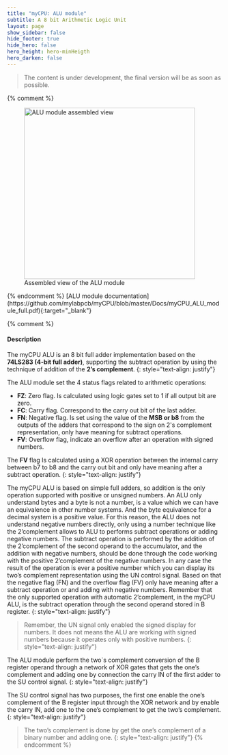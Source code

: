 ```yaml
---
title: "myCPU: ALU module"
subtitle: A 8 bit Arithmetic Logic Unit
layout: page
show_sidebar: false
hide_footer: true
hide_hero: false
hero_height: hero-minHeigth
hero_darken: false
---
```

> The content is under development, the final version will be as soon as possible.

{% comment %}
<figure class="center">
    <img src="{{ site.baseurl }}/img/mycpu/modules/alu/alu_assembled_min.png" alt="ALU module assembled view" title="Assembled view of the ALU module" width="400px">
    <figcaption>Assembled view of the ALU module</figcaption>
</figure>
{% endcomment %}
[ALU module documentation](https://github.com/mylabpcb/myCPU/blob/master/Docs/myCPU_ALU_module_full.pdf){:target="_blank"}

{% comment %}
#### Description
The myCPU ALU is an 8 bit full adder implementation based on the **74LS283 (4-bit full adder)**, supporting the subtract operation by using the technique of addition of the **2’s complement**.
{: style="text-align: justify"}

The ALU module set the 4 status flags related to arithmetic operations:
+	**FZ**: Zero flag. 
Is calculated using logic gates set to 1 if all output bit are zero.
+	**FC**: Carry flag. 
Correspond to the carry out bit of the last adder.
+	**FN**: Negative flag.
Is set using the value of the **MSB or b8** from the outputs of the adders that correspond to the sign on 2's complement representation, only have meaning for subtract operations.
+	**FV**: Overflow flag, indicate an overflow after an operation with signed numbers.

The **FV** flag Is calculated using a XOR operation between the internal carry between b7 to b8 and the carry out bit and only have meaning after a subtract operation.
{: style="text-align: justify"}

The myCPU ALU is based on simple full adders, so addition is the only operation supported with positive or unsigned numbers. An ALU only understand bytes and a byte is not a number, is a value which we can have an equivalence in other number systems. And the byte equivalence for a decimal system is a positive value. For this reason, the ALU does not understand negative numbers directly, only using a number technique like the 2’complement allows to ALU to performs subtract operations or adding negative numbers. The subtract operation is performed by the addition of the 2’complement of the second operand to the accumulator, and the addition with negative numbers, should be done through the code working with the positive 2’complement of the negative numbers. In any case the result of the operation is ever a positive number which you can display its two’s complement representation using the UN control signal. Based on that the negative flag (FN) and the overflow flag (FV) only have meaning after a subtract operation or and adding with negative numbers. Remember that the only supported operation with automatic 2’complement, in the myCPU ALU, is the subtract operation through the second operand stored in B register.
{: style="text-align: justify"}

>Remember, the UN signal only enabled the signed display for numbers. It does not means the ALU are working with signed numbers because it operates only with positive numbers.
{: style="text-align: justify"}

The ALU module perform the two`s complement conversion of the B register operand through a network of XOR gates that gets the one’s complement and adding one by connection the carry IN of the first adder to the SU control signal.
{: style="text-align: justify"}

The SU control signal has two purposes, the first one enable the one’s complement of the B register input through the XOR network and by enable the carry IN, add one to the one’s complement to get the two’s complement.
{: style="text-align: justify"}

>The two’s complement is done by get the one’s complement of a binary number and adding one.
{: style="text-align: justify"}
{% endcomment %}